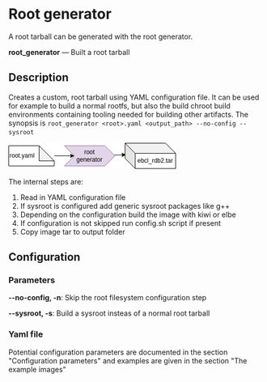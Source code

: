 # Root generator

A root tarball can be generated with the root generator.

**root_generator** — Built a root tarball

## Description

Creates a custom, root tarball using YAML configuration file.
It can be used for example to build a normal rootfs, but also the build chroot build environments containing tooling needed for building other artifacts.
The synopsis is `root_generator <root>.yaml <output_path> --no-config --sysroot`

![BuildTools](../assets/root_generator.drawio.png)

The internal steps are:

 1. Read in YAML configuration file
 2. If sysroot is configured add generic sysroot packages like g++
 3. Depending on the configuration build the image with kiwi or elbe
 4. If configuration is not skipped run config.sh script if present
 5. Copy image tar to output folder

## Configuration

### Parameters

**--no-config, -n**: Skip the root filesystem configuration step

**--sysroot, -s**: Build a sysroot insteas of a normal root tarball

### Yaml file

Potential configuration parameters are documented in the section "Configuration parameters" and examples are given in the section "The example images"
